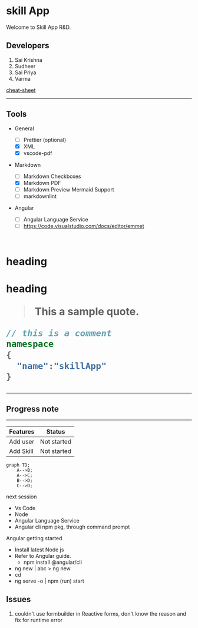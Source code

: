 # skill App

Welcome to Skill App R&D.

## Developers

1.  Sai Krishna
1.  Sudheer
1.  Sai Priya
1.  Varma

[cheat-sheet](https://www.markdownguide.org/cheat-sheet/)

---

## Tools

- General

  - [ ] Prettier (optional)
  - [x] XML
  - [x] vscode-pdf

- Markdown

  - [ ] Markdown Checkboxes
  - [x] Markdown PDF
  - [ ] Markdown Preview Mermaid Support
  - [ ] markdownlint

- Angular
  - [ ] Angular Language Service
  - [ ] https://code.visualstudio.com/docs/editor/emmet

<br />

# heading

<h1> heading </h>

> This a sample quote.

```C#
// this is a comment
namespace
{
  "name":"skillApp"
}
```

---

## Progress note

---

| Features  | Status      |
| --------- | ----------- |
| Add user  | Not started |
| Add Skill | Not started |

```mermaid
graph TD;
    A-->B;
    A-->C;
    B-->D;
    C-->D;
```

next session

- Vs Code
- Node
- Angular Language Service
- Angular cli npm pkg, through command prompt

Angular getting started

- Install latest Node js
- Refer to Angular guide.
  - npm install @angular/cli
- ng new <app-name> | abc > ng new
- cd <app-name>
- ng serve -o | npm (run) start

## Issues

1. couldn't use formbuilder in Reactive forms, don't know the reason and fix for runtime error
